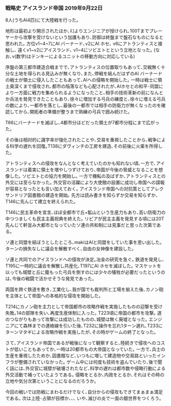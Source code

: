
### 戦略史 アイスランド帝国 2019年9月22日

8人(うちAI4匹)にて大陸戦を行った｡

地形は最初より開示されたほか､ﾈｺよりエンジニアが授けられ､100Tまでプレーヤーから攻撃を受けないという加護もあり､防御は終盤まで盤石なものになると思われた｡ 
方位v1~4~7にAI バーナード､v2にAI ホセ､ v6にアトランティスと接触し､ 遠くv1~v2にアイスランド､ v1~4にソビエトとという立地となった｡ (なお､v(数字)はテンキーによるユニットの移動方向に対応している)


序盤の第三都市建造合戦までで､アトランティスの位置取りもあって､交戦無く十分な土地を得られる見込みが無くなり､また､停戦を結んだはずのAI バーナードの戦士が領土に侵入したこともあって､AIへの侵略を開始した｡
一時は戦士に領土奥深くまで侵攻され､都市の陥落なども心配されたが､AIホセとの和平･同盟により一方面に戦力を集められるようになったこと､相手の技術革新の前になんとか兵法を発見できたこともあり､徐々に増加する弓兵の練度と､徐々に増える弓兵の数により､一都市を落とし､最後の一都市では相手の防衛力が無くなったのを確認してから､開拓者の準備が整うまで熟練の弓兵で囲み続けた｡

T66にバーナードを滅ぼし､4都市分ほどだった領土が7都市分程にまで広がった｡


その後は相対的に識字率が強化されたことや､交易を重視したことから､戦争による科学の遅れを回復｡T138にダヴィンチの工房を建造､その前後に火薬を所得した｡

アトランティスへの侵攻をなんとなく考えていたのかも知れない頃､一方で､アイスランドは着実に領土を増やしつずけており､帝国が今後の脅威となることを想像した｡
ソビエトとの協力を開始し｡ 一方で機転の及ばずか､アトランティスとの外交には至らなかった｡
外交官の活躍により大使館の設置に成功し帝国への諜報が容易となったとも言い加えておく｡
アイスランド帝国への対抗策としてアレクサンドリア図書館の建造を開始｡ 先方は読み書きを知らずか交易を知らずか､T146に先んじて建立を終えられた｡


T146に民主革命を宣言､ほぼ全都市で丘+鉱山という生産力もあり､高い防衛力の中つつましくも民主主義祝典を終えた｡
リビアが民主主義を発見する頃には20T先んじて軒並み大都市となっていたソ連の共和制には見事だと思った次第である｡

ソ連と同盟を結ぼうとしたところ､makiはAIと同盟をしていた事を思い出した｡ターンの損失なしに議会を解散すべく､自由の女神像を建設した｡

ソ連と共同でのアイスランドへの侵攻が決定｡冶金の研究を急ぐ｡
鉄道を発見し､T195に一時的に議会を解散し共産化､T197にAI ホセを滅ぼした｡
マスケットを以っても城壁と丘に籠もった弓兵を倒すのには少々の犠牲が必要だったというのは､今後の戦闘で活かせそうな発見であった｡

両国を跨ぐ鉄道を敷き､工業化し､我が国でも裁判所と工場を揃えた後､カノン砲を主体として帝国への本格的な侵攻を開始した｡

T214にカノン砲を主力として帝国都市の攻略作戦を実施したものの迎撃を受け失敗｡14の部隊を失い､再度生産体制に入った｡
T223頃に帝国の都市を攻撃｡ 道のつながりもあって攻撃には成功したものの､城壁は無く廃墟となった｡
エンジニアにて森林までの連絡線を引いた後､T232に操作を忘れ1ターン遅れ､T233にターンマタギによる攻略作戦を実施したが､その時がゲームの終了となった｡


さて､アイスランド帝国であるが戦後になって観察すると､陸続きで侵攻へのコストが低いこともあってか､一時は20都市もの大帝国となっていた｡
一方で､兵士の生産を重視したためか､図書館など､いつもに増して建造物や交易路といったインフラが整備されていなかった｡
ゲーム中には何度も技術を盗んでいたり､後で聞く話には､外交官に城壁が破壊されたなど､科学の遅れは都市数や侵略行動による外交活動で補っていたようである｡
侵略をとるか､内政をとるか､それはその時の立地や気分次第ということになるのだろうか｡

今回の戦いでは防戦にまわるだけでなく､自分からの侵攻もできてまぁまぁ満足である｡
次は上陸･占領が目標か､､､ いや､滅びの炎で一面の銀世界をつくろう｡